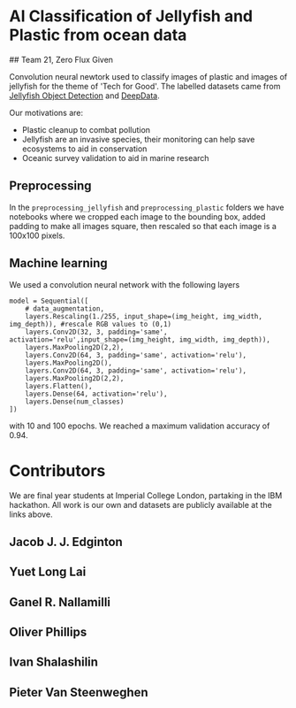 # AI Classification of Jellyfish and Plastic from ocean data

## Team 21, Zero Flux Given

Convolution neural newtork used to classify images of plastic and images of jellyfish for the theme of 'Tech for Good'.
The labelled datasets came from [Jellyfish Object Detection](https://github.com/srv/jf_object_detection) and [DeepData](https://drive.google.com/drive/folders/1fsS_u2QpbRGynYkP6-D6cfvq8r0hpjXI). 

Our motivations are:

- Plastic cleanup to combat pollution
- Jellyfish are an invasive species, their monitoring can help save ecosystems to aid in conservation
- Oceanic survey validation to aid in marine research

## Preprocessing 

In the `preprocessing_jellyfish` and `preprocessing_plastic` folders we have notebooks where we cropped each image to the bounding box, added padding to make all images square, then rescaled so that each image is a 100x100 pixels. 

## Machine learning

We used a convolution neural network with the following layers 

```
model = Sequential([
    # data_augmentation,
    layers.Rescaling(1./255, input_shape=(img_height, img_width, img_depth)), #rescale RGB values to (0,1)
    layers.Conv2D(32, 3, padding='same', activation='relu',input_shape=(img_height, img_width, img_depth)),
    layers.MaxPooling2D(2,2),
    layers.Conv2D(64, 3, padding='same', activation='relu'),
    layers.MaxPooling2D(),
    layers.Conv2D(64, 3, padding='same', activation='relu'),
    layers.MaxPooling2D(2,2),
    layers.Flatten(),
    layers.Dense(64, activation='relu'),
    layers.Dense(num_classes)
])
```

with 10 and 100 epochs. We reached a maximum validation accuracy of 0.94.

# Contributors

We are final year students at Imperial College London, partaking in the IBM hackathon. All work is our own and datasets are publicly available at the links above.

## Jacob J. J. Edginton
## Yuet Long Lai
## Ganel R. Nallamilli
## Oliver Phillips
## Ivan Shalashilin
## Pieter Van Steenweghen
